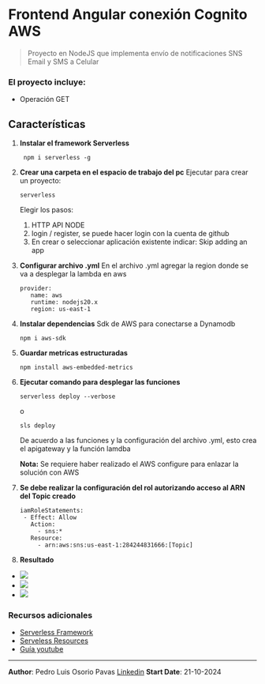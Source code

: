 # Frontend Angular conexión Cognito AWS

> Proyecto en NodeJS que implementa envío de notificaciones SNS Email y SMS a Celular

### El proyecto incluye:

- Operación GET

## Características

1. **Instalar el framework Serverless**
   ```
    npm i serverless -g
    ```
2. **Crear una carpeta en el espacio de trabajo del pc**
   Ejecutar para crear un proyecto: 
   ```
   serverless
   ```
   Elegir los pasos:
      1. HTTP API NODE
      2. login / register, se puede hacer login con la cuenta de github
      3. En crear o seleccionar aplicación existente indicar: Skip adding an app

3. **Configurar archivo .yml**
   En el archivo .yml agregar la region donde se va a desplegar la lambda en aws
   ```
   provider:
      name: aws
      runtime: nodejs20.x
      region: us-east-1
   ```

4. **Instalar dependencias**
   Sdk de AWS para conectarse a Dynamodb
   ```
   npm i aws-sdk
   ```

5. **Guardar metricas estructuradas**
   ```
   npm install aws-embedded-metrics
   ```

6. **Ejecutar comando para desplegar las funciones**
   ```
   serverless deploy --verbose
   ```
   o
   ```
   sls deploy
   ```
   De acuerdo a las funciones y la configuración del archivo .yml, esto crea el apigateway y la función lamdba

   **Nota:** Se requiere haber realizado el AWS configure para enlazar la solución con AWS

7. **Se debe realizar la configuración del rol autorizando acceso al ARN del Topic creado**
   ```
   iamRoleStatements:
    - Effect: Allow
      Action:
        - sns:*
      Resource:
        - arn:aws:sns:us-east-1:284244831666:[Topic]
   ```

8. **Resultado**
 - ![](docs/1_postman.png)
 - ![](docs/2_mensaje_enviado_correo.png)
 - ![](docs/3_SMS_Celular.png)

### Recursos adicionales
- [Serverless Framework](https://www.serverless.com/framework/docs/getting-started)
- [Serveless Resources](https://www.serverless.com/framework/docs/providers/aws/guide/resources)
- [Guía youtube](https://www.youtube.com/watch?v=wvux4WOU5dc&t=819s)
---

**Author**: Pedro Luis Osorio Pavas [Linkedin](www.linkedin.com/in/pedro-luis-osorio-pavas-68b3a7106)
**Start Date**: 21-10-2024